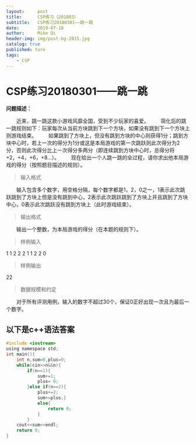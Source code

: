 ```yaml
---
layout:     post
title:      CSP练习（201803）
subtitle:   CSP练习20180301——跳一跳
date:       2019-07-18
author:     Mike Qi
header-img: img/post-bg-2015.jpg
catalog: true
published: ture
tags:
    - CSP
---
```


# CSP练习20180301——跳一跳

**问题描述：**


　　近来，跳一跳这款小游戏风靡全国，受到不少玩家的喜爱。
　　简化后的跳一跳规则如下：玩家每次从当前方块跳到下一个方块，如果没有跳到下一个方块上则游戏结束。
　　如果跳到了方块上，但没有跳到方块的中心则获得1分；跳到方块中心时，若上一次的得分为1分或这是本局游戏的第一次跳跃则此次得分为2分，否则此次得分比上一次得分多两分（即连续跳到方块中心时，总得分将+2，+4，+6，+8...）。
　　现在给出一个人跳一跳的全过程，请你求出他本局游戏的得分（按照题目描述的规则）。

>输入格式

　　输入包含多个数字，用空格分隔，每个数字都是1，2，0之一，1表示此次跳跃跳到了方块上但是没有跳到中心，2表示此次跳跃跳到了方块上并且跳到了方块中心，0表示此次跳跃没有跳到方块上（此时游戏结束）。

>输出格式

　　输出一个整数，为本局游戏的得分（在本题的规则下）。

>样例输入

1 1 2 2 2 1 1 2 2 0

>样例输出

22

>数据规模和约定

　　对于所有评测用例，输入的数字不超过30个，保证0正好出现一次且为最后一个数字。


## 以下是c++语法答案

```c
#include <iostream>
using namespace std;
int main(){
	int n,sum=0,plus=0;
	while(cin>>n&&n){
		if(n==1){
			sum+=1;
			plus= 0;
		}else if(n==2){
			plus+=2;
			sum+=plus;}
			else{
				return 0;
			} 
		}	
	cout<<sum<<endl;
	return 0;
}
```
